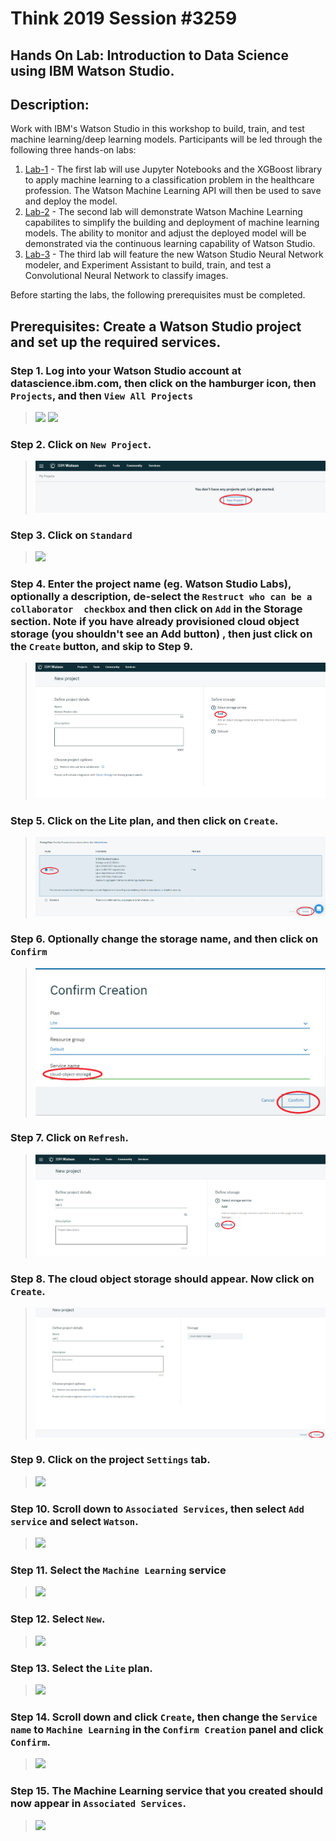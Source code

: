 # Think 2019 Session #3259  
## Hands On Lab: Introduction to Data Science using IBM Watson Studio. 

## Description:

Work with IBM's Watson Studio in this workshop to build, train, and test machine learning/deep learning models. Participants will be led through the following three hands-on labs: 

1. [Lab-1](Lab-1) - The first lab will use Jupyter Notebooks and the XGBoost library to apply machine learning to a classification problem in the healthcare profession. The Watson Machine Learning API will then be used to save and deploy the model. 
1. [Lab-2](Lab-2) - The second lab will demonstrate Watson Machine Learning capabilites to simplify the building and deployment of machine learning models. The ability to monitor and adjust the deployed model will be demonstrated via the continuous learning capability of Watson Studio. 
1. [Lab-3](Lab-3) - The third lab will feature the new Watson Studio Neural Network modeler, and Experiment Assistant to build, train, and test a Convolutional Neural Network to classify images.  

Before starting the labs, the following prerequisites must be completed. 

## Prerequisites: Create a Watson Studio project and set up the required services. 

### Step 1.  Log into your Watson Studio account at datascience.ibm.com, then click on the hamburger icon, then `Projects`, and then `View All Projects`
> <img src="https://github.com/bleonardb3/DS_POT_02-07/blob/master/images/Navigation%20Selection.png"/>
> <img src="https://github.com/bleonardb3/DS_POT_02-07/blob/master/images/ViewAllProjects.png"/>


### Step 2.  Click on `New Project`. 
> <img src="https://github.com/bleonardb3/ThinkGov/blob/master/Images/Select%20New%20Project.png"/>

### Step 3. Click on `Standard` 
> <img src="https://github.com/bleonardb3/Think2019/blob/master/images/ProjectType.png"/>

### Step 4. Enter the project name (eg. Watson Studio Labs), optionally a description, de-select the `Restruct who can be a collaborator  checkbox` and then click on `Add` in the Storage section. Note if you have already provisioned cloud object storage (you shouldn't see an Add button) , then just click on the `Create` button, and skip to Step 9. 

> <img src="https://github.com/bleonardb3/ThinkGov/blob/master/Images/New%20Project%20Panel%20-%20Add%20Storage.png"/>

### Step 5. Click on the Lite plan, and then click on `Create`. 

> <img src="https://github.com/bleonardb3/ThinkGov/blob/master/Images/Create%20Object%20Storage.png"/>

### Step 6. Optionally change the storage name, and then click on `Confirm`

> <img src="https://github.com/bleonardb3/ThinkGov/blob/master/Images/Confirm%20Creation.png"/>

### Step 7. Click on `Refresh`. 

> <img src="https://github.com/bleonardb3/ThinkGov/blob/master/Images/Click%20Refresh.png"/>

### Step 8.  The cloud object storage should appear. Now click on `Create`. 

> <img src="https://github.com/bleonardb3/ThinkGov/blob/master/Images/Click%20Project%20Create.png"/>

### Step 9.  Click on the project `Settings` tab.

> <img src="https://github.com/bleonardb3/ML-POT/blob/master/Lab-1/images/Select%20Settings.png"/>

### Step 10. Scroll down to `Associated Services`, then select `Add service` and select `Watson`.

> <img src="https://github.com/bleonardb3/WatsonStudio/blob/master/images/SelectWatsonService.png"/>

### Step 11. Select the `Machine Learning` service 

> <img src="https://github.com/bleonardb3/WatsonStudio/blob/master/images/SelectMachineLearningService.png"/>

### Step 12. Select `New`.

> <img src="https://github.com/bleonardb3/ML-POT/blob/master/Lab-1/images/Select%20New%20Service.png"/>

### Step 13. Select the `Lite` plan. 

> <img src="https://github.com/bleonardb3/ML-POT/blob/master/Lab-1/images/Select%20Lite%20ML.png"/>

### Step 14. Scroll down and click `Create`, then change the `Service name` to `Machine Learning` in the `Confirm Creation` panel and click `Confirm`.  

> <img src="https://github.com/bleonardb3/WatsonStudio/blob/master/images/ConfirmMachineLearningCreation.png"/>

### Step 15. The Machine Learning service that you created should now appear in `Associated Services`. 

> <img src="https://github.com/bleonardb3/ML-POT/blob/master/Lab-1/images/See%20ML%20in%20Associated%20Services..png"/>

